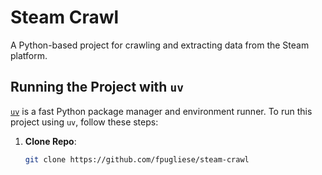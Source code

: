 # Steam Crawl

A Python-based project for crawling and extracting data from the Steam platform.

## Running the Project with `uv`

[`uv`](https://github.com/astral-sh/uv) is a fast Python package manager and environment runner. To run this project using `uv`, follow these steps:

1. **Clone Repo**:

    ```bash
    git clone https://github.com/fpugliese/steam-crawl
    ```